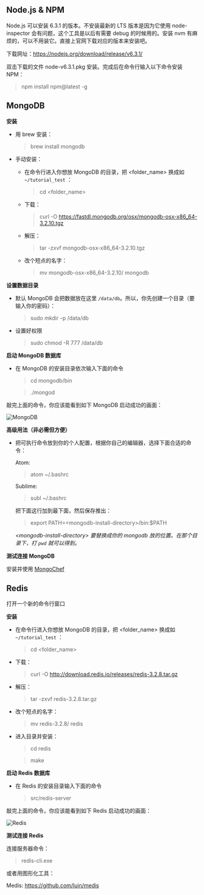 ## Node.js & NPM

Node.js 可以安装 6.3.1 的版本。不安装最新的 LTS 版本是因为它使用 node-inspector 会有问题，这个工具是以后有需要 debug 的时候用的。安装 nvm 有麻烦的，可以不用装它。直接上官网下载对应的版本来安装吧。

下载网址：https://nodejs.org/download/release/v6.3.1/

双击下载的文件 node-v6.3.1.pkg 安装。完成后在命令行输入以下命令安装 NPM：

>npm install npm@latest -g

## MongoDB

**安装**  

* 用 brew 安装：  

  >brew install mongodb

* 手动安装：  

  * 在命令行进入你想放 MongoDB 的目录，把 <folder_name> 换成如 `~/tutorial_test` ：  

    >cd <folder_name>

  * 下载：  

    >curl -O https://fastdl.mongodb.org/osx/mongodb-osx-x86_64-3.2.10.tgz

  * 解压：  

    >tar -zxvf mongodb-osx-x86_64-3.2.10.tgz

  * 改个短点的名字：

    >mv mongodb-osx-x86_64-3.2.10/ mongodb

**设置数据目录**  

* 默认 MongoDB 会把数据放在这里 `/data/db`。所以，你先创建一个目录（要输入你的密码）：  

  >sudo mkdir -p /data/db

* 设置好权限  

  >sudo chmod -R 777 /data/db

**启动 MongoDB 数据库**

* 在 MongoDB 的安装目录依次输入下面的命令

  >cd mongodb/bin

  >./mongod

敲完上面的命令，你应该能看到如下 MongoDB 启动成功的画面：

![MongoDB](http://thinkingincrowd.u.qiniudn.com/01-environment-mac-mongodb.png)


**高级用法（非必需但方便）**

* 把可执行命令放到你的个人配置，根据你自己的编辑器，选择下面合适的命令：  

  Atom:  

  >atom ~/.bashrc

  Sublime:  

  >subl ~/.bashrc

  把下面这行加到最下面，然后保存推出：  

  >export PATH=<mongodb-install-directory\>/bin:$PATH

  _<mongodb-install-directory\> 要替换成你的 mongodb 放的位置。在那个目录下，打 `pwd` 就可以得到。_

**测试连接 MongoDB**

安装并使用 [MongoChef](./01-environment-mongochef.md)  


## Redis

打开一个新的命令行窗口

**安装**  

* 在命令行进入你想放 MongoDB 的目录，把 <folder_name> 换成如 `~/tutorial_test` ：  

  >cd <folder_name>

* 下载：  

  >curl -O http://download.redis.io/releases/redis-3.2.8.tar.gz

* 解压：  

  >tar -zxvf redis-3.2.8.tar.gz

* 改个短点的名字：

  >mv redis-3.2.8/ redis

* 进入目录并安装：  

  >cd redis

  >make

**启动 Redis 数据库**

* 在 Redis 的安装目录输入下面的命令

  >src/redis-server

敲完上面的命令，你应该能看到如下 Redis 启动成功的画面：

![Redis](http://thinkingincrowd.u.qiniudn.com/01-environment-mac-redis.png)

**测试连接 Redis**

连接服务器命令：  

>redis-cli.exe

或者用图形化工具：  

Medis: https://github.com/luin/medis
